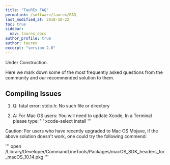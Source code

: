 ```yaml
---
title: "TauREx FAQ"
permalink: /software/taurex/FAQ
last_modified_at: 2018-10-22
toc: true
sidebar:
  nav: taurex_docs
author_profile: true
author: taurex
excerpt: "version 2.6"
---
```


Under Construction.

Here we mark down some of the most frequently asked questions from the community and our recommended solution to them.

## Compiling Issues

1. Q: fatal error: stdio.h: No such file or directory

1. A: For Mac OS users: You will need to update Xcode, In a Terminal please type:
'''
xcode-select install
'''

Caution: For users who have recently upgraded to Mac OS Mojave, if the above solution doesn't work, one could try the following commend:

'''
open /Library/Developer/CommandLineTools/Packages/macOS_SDK_headers_for_macOS_10.14.pkg
'''
